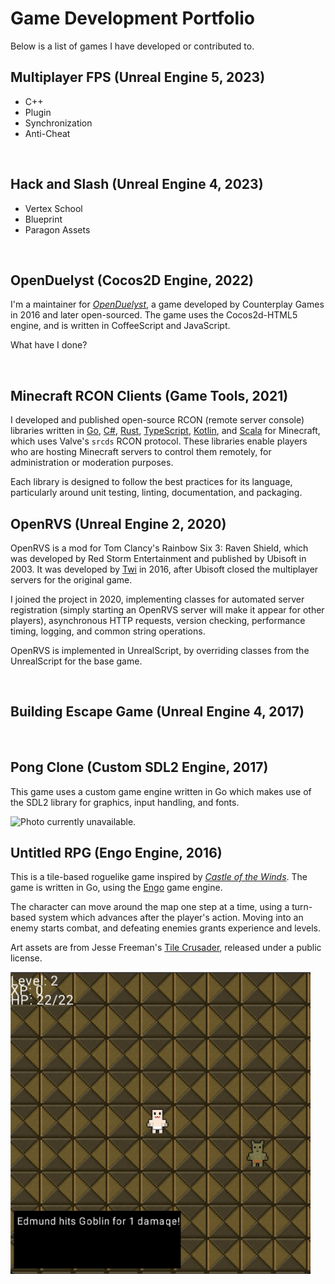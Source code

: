 # Game Development Portfolio

Below is a list of games I have developed or contributed to.

## Multiplayer FPS (Unreal Engine 5, 2023)

- C++
- Plugin
- Synchronization
- Anti-Cheat

<img />

## Hack and Slash (Unreal Engine 4, 2023)

- Vertex School
- Blueprint
- Paragon Assets

<img />

## OpenDuelyst (Cocos2D Engine, 2022)

I'm a maintainer for [_OpenDuelyst_](https://github.com/open-duelyst/duelyst), a game developed by Counterplay Games in 2016 and later open-sourced. The game uses the Cocos2d-HTML5 engine, and is written in CoffeeScript and JavaScript.

What have I done?

<img />

## Minecraft RCON Clients (Game Tools, 2021)

I developed and published open-source RCON (remote server console) libraries written in [Go](https://github.com/willroberts/minecraft-client), [C#](https://github.com/willroberts/minecraft-client-csharp), [Rust](https://github.com/willroberts/minecraft-client-rs), [TypeScript](https://github.com/willroberts/minecraft-client-ts), [Kotlin](https://github.com/willroberts/minecraft-client-kotlin), and [Scala](https://github.com/willroberts/minecraft-client-scala) for Minecraft, which uses Valve's `srcds` RCON protocol. These libraries enable players who are hosting Minecraft servers to control them remotely, for administration or moderation purposes.

Each library is designed to follow the best practices for its language, particularly around unit testing, linting, documentation, and packaging.

## OpenRVS (Unreal Engine 2, 2020)

OpenRVS is a mod for Tom Clancy's Rainbow Six 3: Raven Shield, which was developed by Red Storm Entertainment and published by Ubisoft in 2003. It was developed by [Twi](https://github.com/rvstwi) in 2016, after Ubisoft closed the multiplayer servers for the original game.

I joined the project in 2020, implementing classes for automated server registration (simply starting an OpenRVS server will make it appear for other players), asynchronous HTTP requests, version checking, performance timing, logging, and common string operations.

OpenRVS is implemented in UnrealScript, by overriding classes from the UnrealScript for the base game.

<img />

## Building Escape Game (Unreal Engine 4, 2017)

<img />

## Pong Clone (Custom SDL2 Engine, 2017)

This game uses a custom game engine written in Go which makes use of the SDL2 library for graphics, input handling, and fonts.

<img alt="Photo currently unavailable." />

## Untitled RPG (Engo Engine, 2016)

This is a tile-based roguelike game inspired by [_Castle of the Winds_](https://en.wikipedia.org/wiki/Castle_of_the_Winds). The game is written in Go, using the [Engo](https://engoengine.github.io/) game engine.

The character can move around the map one step at a time, using a turn-based system which advances after the player's action. Moving into an enemy starts combat, and defeating enemies grants experience and levels.

Art assets are from Jesse Freeman's [Tile Crusader](https://web.archive.org/web/20161122175612/http://jessefreeman.com/articles/free-game-art-tile-crusader), released under a public license.

<img src="images/UntitledRPG.png" width="480" />
